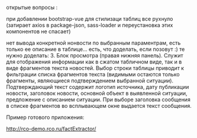 открытые вопросы :

при добавлении bootstrap-vue для стилизаци таблиц все рухнуло (затирает axios в package-json, sass-loader  и переустановка этих компонентов не спасает)

нет вывода конкретной нонвости по выбранным параментрам, есть только ее описание в таблице... есть, что доделать, если позовут :)
те нужно доделать:
3. Блок просмотра (правая нижняя панель). Служит для отображения информации как в сжатом табличном виде, так и в виде фрагментов текста новостей. Выбор строки таблицы приводит к фильтрации списка фрагментов текста (видимыми остаются только фрагменты, являющиеся подтверждением выбранной ситуации). Подтверждающий текст содержит логотип источника, дату публикации новости, заголовок новости, основной объект в выявленной ситуации, предложение с описанием ситуации. При выборе заголовка сообщения в списке фрагментов во всплывающем окне выдается текст сообщения.

 

Пример готового приложения:

http://rco-demo.rco.ru/factExtractor/

